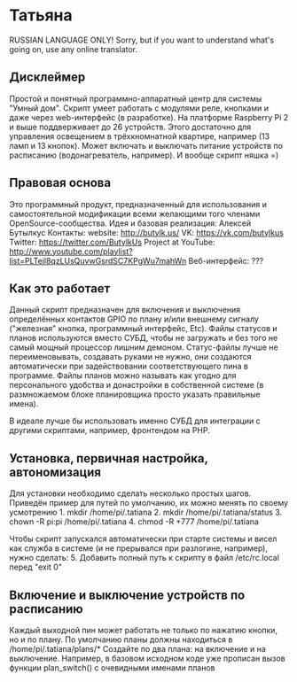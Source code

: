 # Татьяна
RUSSIAN LANGUAGE ONLY! Sorry, but if you want to understand what's going on, use any online translator.


Дисклеймер
----
Простой и понятный программно-аппаратный центр для системы "Умный дом".
Скрипт умеет работать с модулями реле, кнопками и даже через web-интерфейс (в разработке).
На платформе Raspberry Pi 2 и выше поддверживает до 26 устройств. Этого достаточно для управления освещением в трёхкномнатной квартире, например (13 ламп и 13 кнопок).
Может включать и выключать питание устройств по расписанию (водонагреватель, например).
И вообще скрипт няшка =)

Правовая основа
----
Это программный продукт, предназначенный для использования и самостоятельной модификации всеми желающими того членами OpenSource-сообщества.
Идея и базовая реализация: Алексей Бутылкус
Контакты: 
    website: http://butylk.us/
    VK: https://vk.com/butylkus
    Twitter: https://twitter.com/ButylkUs
    Project at YouTube: http://www.youtube.com/playlist?list=PLTejl8qzLUsQuvwGsrdSC7KPgWu7mahWn
Веб-интерфейс: ???


Как это работает
----
Данный скрипт предназначен для включения и выключения определённых контактов GPIO по плану и/или внешнему сигналу ("железная" кнопка, программный интерфейс, Etc).
Файлы статусов и планов используются вместо СУБД, чтобы не загружать и без того не самый мощный процессор лишним демоном.
Статус-файлы лучше не переименовывать, создавать руками не нужно, они создаются автоматически при задействовании соответствующего пина в программе.
Файлы планов можно называть как угодно для персонального удобства и донастройки в собственной системе (в размножаемом блоке планировщика просто указать правильные имена).

В идеале лучше бы использовать именно СУБД для интеграции с другими скриптами, например, фронтендом на PHP.

Установка, первичная настройка, автономизация
----
Для установки необходимо сделать несколько простых шагов. Приведён пример для путей по умолчанию, их можно менять по своему усмотрению
    1. mkdir /home/pi/.tatiana
    2. mkdir /home/pi/.tatiana/status
    3. chown -R pi:pi /home/pi/.tatiana
    4. chmod -R +777 /home/pi/.tatiana

Чтобы скрипт запускался автоматически при старте системы и висел как служба в системе (и не прерывался при разлогине, например), нужно сделать:
    5. Добавить полный путь к скрипту в файл /etc/rc.local перед "exit 0"

Включение и выключение устройств по расписанию
----
Каждый выходной пин может работать не только по нажатию кнопки, но и по плану. По умолчанию планы должны находиться в /home/pi/.tatiana/plans/*
Создайте по два плана: на включение и на выключение. Например, в базовом исходном коде уже прописан вызов функции plan_switch() с очевидными именами планов


